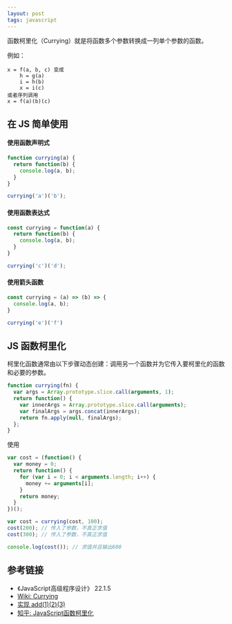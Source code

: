```yaml
---
layout: post
tags: javascript
---
```

函数柯里化（Currying）就是将函数多个参数转换成一列单个参数的函数。

例如：
```
x = f(a, b, c) 变成
    h = g(a)
    i = h(b)
    x = i(c)
或者序列调用
x = f(a)(b)(c)
```

## 在 JS 简单使用
#### 使用函数声明式
```js
function currying(a) {
  return function(b) {
    console.log(a, b);
  }
}

currying('a')('b');
```

#### 使用函数表达式
```js
const currying = function(a) {
  return function(b) {
    console.log(a, b);
  }
}

currying('c')('d');
```

#### 使用箭头函数
```js
const currying = (a) => (b) => {
  console.log(a, b);
}

currying('e')('f')
```

## JS 函数柯里化
柯里化函数通常由以下步骤动态创建：调用另一个函数并为它传入要柯里化的函数和必要的参数。

```js
function currying(fn) {
  var args = Array.prototype.slice.call(arguments, 1);
  return function() {
    var innerArgs = Array.prototype.slice.call(arguments);
    var finalArgs = args.concat(innerArgs);
    return fn.apply(null, finalArgs);
  };
}
```

使用
```js
var cost = (function() {
  var money = 0;
  return function() {
    for (var i = 0; i < arguments.length; i++) {
      money += arguments[i];
    }
    return money;
  }
})();

var cost = currying(cost, 100);
cost(200); // 传入了参数，不真正求值
cost(300); // 传入了参数，不真正求值

console.log(cost()); // 求值并且输出600
```

## 参考链接
- 《JavaScript高级程序设计》 22.1.5
- [Wiki: Currying](https://en.wikipedia.org/wiki/Currying)
- [实现 add(1)(2)(3) ](https://github.com/lgwebdream/FE-Interview/issues/21)
- [知乎: JavaScript函数柯里化](https://zhuanlan.zhihu.com/p/31271179)